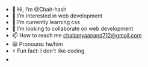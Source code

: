 - 👋 Hi, I’m @Chait-hash
- 👀 I’m interested in web development 
- 🌱 I’m currently learning css
- 💞️ I’m looking to collaborate on web development 
- 📫 How to reach me chaitanyaanand712@gmail.com
- 😄 Pronouns: he/him
- ⚡ Fun fact: I don't like coding
- 

<!---
Chait-hash/Chait-hash is a ✨ special ✨ repository because its `README.md` (this file) appears on your GitHub profile.
You can click the Preview link to take a look at your changes.
--->
